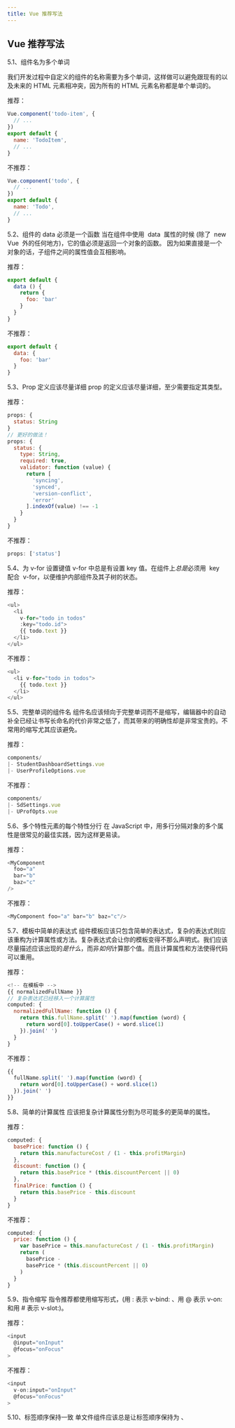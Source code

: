 ```yaml
---
title: Vue 推荐写法
---
```


## Vue 推荐写法

5.1、组件名为多个单词

我们开发过程中自定义的组件的名称需要为多个单词，这样做可以避免跟现有的以及未来的 HTML 元素相冲突，因为所有的 HTML 元素名称都是单个单词的。

推荐：

```js
Vue.component('todo-item', {
  // ...
})
export default {
  name: 'TodoItem',
  // ...
}
```

不推荐：

```js
Vue.component('todo', {
  // ...
})
export default {
  name: 'Todo',
  // ...
}
```

5.2、组件的 data 必须是一个函数
当在组件中使用  data  属性的时候 (除了  new Vue  外的任何地方)，它的值必须是返回一个对象的函数。 因为如果直接是一个对象的话，子组件之间的属性值会互相影响。

推荐：

```js
export default {
  data () {
    return {
      foo: 'bar'
    }
  }
}
```

不推荐：

```js
export default {
  data: {
    foo: 'bar'
  }
}
```

5.3、Prop 定义应该尽量详细
prop 的定义应该尽量详细，至少需要指定其类型。

推荐：

```js
props: {
  status: String
}
// 更好的做法！
props: {
  status: {
    type: String,
    required: true,
    validator: function (value) {
      return [
        'syncing',
        'synced',
        'version-conflict',
        'error'
      ].indexOf(value) !== -1
    }
  }
}
```

不推荐：

```js
props: ['status']
```

5.4、为 v-for 设置键值
v-for 中总是有设置 key 值。在组件上*总是*必须用  key  配合  v-for，以便维护内部组件及其子树的状态。

推荐：

```js
<ul>
  <li
    v-for="todo in todos"
    :key="todo.id">
    {{ todo.text }}
  </li>
</ul>
```

不推荐：

```js
<ul>
  <li v-for="todo in todos">
    {{ todo.text }}
  </li>
</ul>
```

5.5、完整单词的组件名
组件名应该倾向于完整单词而不是缩写，编辑器中的自动补全已经让书写长命名的代价非常之低了，而其带来的明确性却是非常宝贵的。不常用的缩写尤其应该避免。

推荐：

```js
components/
|- StudentDashboardSettings.vue
|- UserProfileOptions.vue
```

不推荐：

```js
components/
|- SdSettings.vue
|- UProfOpts.vue
```

5.6、多个特性元素的每个特性分行
在 JavaScript 中，用多行分隔对象的多个属性是很常见的最佳实践，因为这样更易读。

推荐：

```js
<MyComponent
  foo="a"
  bar="b"
  baz="c"
/>
```

不推荐：

```js
<MyComponent foo="a" bar="b" baz="c"/>
```

5.7、模板中简单的表达式
组件模板应该只包含简单的表达式，复杂的表达式则应该重构为计算属性或方法。复杂表达式会让你的模板变得不那么声明式。我们应该尽量描述应该出现的*是什么*，而非*如何*计算那个值。而且计算属性和方法使得代码可以重用。

推荐：

```js
<!-- 在模板中 -->
{{ normalizedFullName }}
// 复杂表达式已经移入一个计算属性
computed: {
  normalizedFullName: function () {
    return this.fullName.split(' ').map(function (word) {
      return word[0].toUpperCase() + word.slice(1)
    }).join(' ')
  }
}
```

不推荐：

```js
{{
  fullName.split(' ').map(function (word) {
    return word[0].toUpperCase() + word.slice(1)
  }).join(' ')
}}
```

5.8、简单的计算属性
应该把复杂计算属性分割为尽可能多的更简单的属性。

推荐：

```js
computed: {
  basePrice: function () {
    return this.manufactureCost / (1 - this.profitMargin)
  },
  discount: function () {
    return this.basePrice * (this.discountPercent || 0)
  },
  finalPrice: function () {
    return this.basePrice - this.discount
  }
}
```

不推荐：

```js
computed: {
  price: function () {
    var basePrice = this.manufactureCost / (1 - this.profitMargin)
    return (
      basePrice -
      basePrice * (this.discountPercent || 0)
    )
  }
}
```

5.9、指令缩写
指令推荐都使用缩写形式，(用 : 表示 v-bind: 、用 @ 表示 v-on: 和用 # 表示 v-slot:)。

推荐：

```js
<input
  @input="onInput"
  @focus="onFocus"
>
```

不推荐：

```js
<input
  v-on:input="onInput"
  @focus="onFocus"
>
```

5.10、标签顺序保持一致
单文件组件应该总是让标签顺序保持为 、<script>、 <style> 。

推荐：

```js
<!-- ComponentA.vue -->
<template>...</template>
<script>/* ... */</script>
<style>/* ... */</style>
```

不推荐：

```js
<!-- ComponentA.vue -->
<template>...</template>
<style>/* ... */</style>
<script>/* ... */</script>
```

5.11、组件之间通信

```js
父子组件的通信推荐使用 prop 和 emit，而不是 this.$parent 或改变 prop；
兄弟组件之间的通信推荐使用 EventBus（$emit　/ $on），而不是滥用 vuex；
祖孙组件之间的通信推荐使用 $attrs / $listeners 或 provide / inject（依赖注入） ，而不是滥用 vuex；
```

5.12、页面跳转数据传递

```js
页面跳转，例如 A 页面跳转到 B 页面，需要将 A 页面的数据传递到 B 页面，推荐使用 路由参数进行传参，而不是将需要传递的数据保存 vuex，然后在 B 页面取出 vuex 的数据，因为如果在 B 页面刷新会导致 vuex 数据丢失，导致 B 页面无法正常显示数据。
```

推荐：

```js
let id = ' 123';
this.$router.push({name: 'homeworkinfo', query: {id:id}});
```

5.13、script 标签内部声明顺序

```js
script 标签内部的声明顺序如下：
data > prop > components > filter > computed > watch > 钩子函数（钩子函数按其执行顺序） > methods
```

5.14、计算属性 VS 方法 VS 侦听器

```js
（1）推荐使用计算属性：计算属性基于响应式依赖进行缓存，只在相关响应式依赖发生改变时它们才会重新求值；相比之下，每次调用方法都会再次执行方法；
（2）推荐使用计算属性：而不是根据 Watch 侦听属性，进行回调； 但是有计算属性做不到的：当需要在数据变化时执行异步或开销较大的操作时，侦听器是最有用的。
```

5.15、v-if VS v-show

```js
v-if 是“真正”的条件渲染，因为它会确保在切换过程中条件块内的事件监听器和子组件适当地被销毁和重建。v-if 也是惰性的：如果在初始渲染时条件为假，则什么也不做——直到条件第一次变为真时，才会开始渲染条件块。
相比之下，v-show 就简单得多——不管初始条件是什么，元素总是会被渲染，并且只是简单地基于 CSS 的属性 display 进行切换。
```

推荐：

```js
如果运行时，需要非常频繁地切换，推荐使用 v-show 比较好；如果在运行时，条件很少改变，则推荐使用 v-if 比较好。
```

#### Vue 开发必须知道的 36 个技巧【近 1W 字】

[https://juejin.im/post/5d9d386fe51d45784d3f8637#heading-50](https://juejin.im/post/5d9d386fe51d45784d3f8637#heading-50?fileGuid=HtKDCxcXdhJCcqy3)


#### JS 代码整洁之道：

[https://github.com/alivebao/clean-code-js](https://github.com/alivebao/clean-code-js?fileGuid=HtKDCxcXdhJCcqy3)
